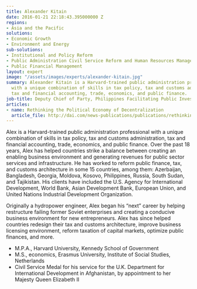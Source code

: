 ```yaml
---
title: Alexander Kitain
date: 2016-01-21 22:18:43.395000000 Z
regions:
- Asia and the Pacific
solutions:
- Economic Growth
- Environment and Energy
sub-solutions:
- Institutional and Policy Reform
- Public Administration Civil Service Reform and Human Resources Management
- Public Financial Management
layout: expert
image: "/assets/images/experts/alexander-kitain.jpg"
summary: Alexander Kitain is a Harvard-trained public administration professional
  with a unique combination of skills in tax policy, tax and customs administration,
  tax and financial accounting, trade, economics, and public finance.
job-title: Deputy Chief of Party, Philippines Facilitating Public Investment
articles:
- name: Rethinking the Political Economy of Decentralization
  article_file: http://dai.com/news-publications/publications/rethinking-political-economy-decentralization
---
```


Alex is a Harvard-trained public administration professional with a unique combination of skills in tax policy, tax and customs administration, tax and financial accounting, trade, economics, and public finance. Over the past 18 years, Alex has helped countries strike a balance between creating an enabling business environment and generating revenues for public sector services and infrastructure. He has worked to reform public finance, tax, and customs architecture in some 15 countries, among them: Azerbaijan, Bangladesh, Georgia, Moldova, Kosovo, Philippines, Russia, South Sudan, and Tajikistan. His clients have included the U.S. Agency for International Development, World Bank, Asian Development Bank, European Union, and United Nations Industrial Development Organization.

Originally a hydropower engineer, Alex began his “next” career by helping restructure failing former Soviet enterprises and creating a conducive business environment for new entrepreneurs. Alex has since helped countries redesign their tax and customs architecture, improve business licensing environment, reform taxation of capital markets, optimize public finances, and more.

* M.P.A., Harvard University, Kennedy School of Government
* M.S., economics, Erasmus University, Institute of Social Studies, Netherlands
* Civil Service Medal for his service for the U.K. Department for International Development in Afghanistan, by appointment to her Majesty Queen Elizabeth II
